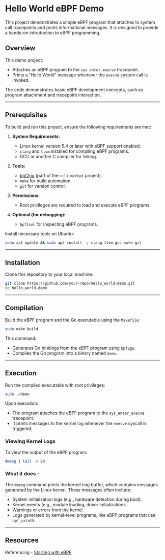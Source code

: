 # Hello World eBPF Demo

This project demonstrates a simple eBPF program that attaches to system call tracepoints and prints informational messages. It is designed to provide a hands-on introduction to eBPF programming.

## Overview

This demo project:

- Attaches an eBPF program to the `sys_enter_execve` tracepoint.
- Prints a "Hello World" message whenever the `execve` system call is invoked.

The code demonstrates basic eBPF development concepts, such as program attachment and tracepoint interaction.

---

## Prerequisites

To build and run this project, ensure the following requirements are met:

1. **System Requirements:**
   - Linux kernel version 5.4 or later with eBPF support enabled.
   - `clang` and `llvm` installed for compiling eBPF programs.
   - GCC or another C compiler for linking.

2. **Tools:**
   - [bpf2go](https://github.com/cilium/ebpf) (part of the `cilium/ebpf` project).
   - `make` for build automation.
   - `git` for version control.

3. **Permissions:**
   - Root privileges are required to load and execute eBPF programs.

4. **Optional (for debugging):**
   - `bpftool` for inspecting eBPF programs.

Install necessary tools on Ubuntu:

```bash
sudo apt update && sudo apt install -y clang llvm gcc make git
```

---

## Installation

Clone this repository to your local machine:

```bash
git clone https://github.com/your-repo/hello_world-demo.git
cd hello_world-demo
```

---

## Compilation

Build the eBPF program and the Go executable using the `Makefile`:

```bash
sudo make build
```

This command:

- Generates Go bindings from the eBPF program using `bpf2go`.
- Compiles the Go program into a binary named `demo`.

---

## Execution

Run the compiled executable with root privileges:

```bash
sudo ./demo
```

Upon execution:

- The program attaches the eBPF program to the `sys_enter_execve` tracepoint.
- It prints messages to the kernel log whenever the `execve` syscall is triggered.

### Viewing Kernel Logs

To view the output of the eBPF program:

```bash
dmesg | tail -n 20
```

### What it does -

The `dmesg` command prints the kernel ring buffer, which contains messages generated by the Linux kernel.
These messages often include:

- System initialization logs (e.g., hardware detection during boot).
- Kernel events (e.g., module loading, driver initialization).
- Warnings or errors from the kernel.
- Logs generated by kernel-level programs, like eBPF programs that use `bpf_printk`.

---

## Resources

Referencing -
[Starting with eBPF](https://capten.ai/learning-center/2-learn-ebpf/starting-with-ebpf/)
